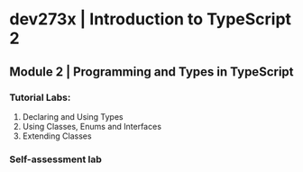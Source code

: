 # dev273x | Introduction to TypeScript 2

## Module 2 | Programming and Types in TypeScript

### Tutorial Labs:
1. Declaring and Using Types
2. Using Classes, Enums and Interfaces
3. Extending Classes

### Self-assessment lab
